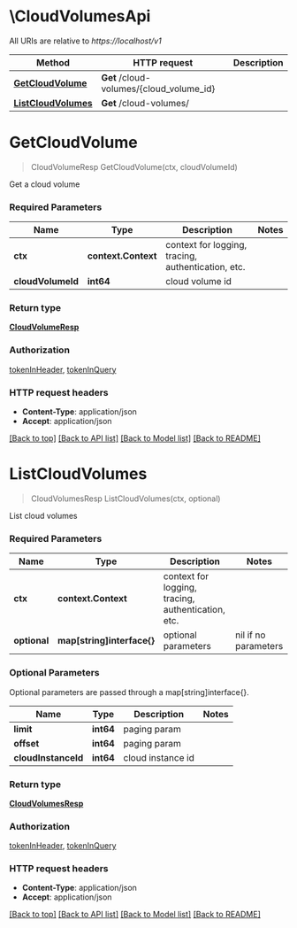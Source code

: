 # \CloudVolumesApi

All URIs are relative to *https://localhost/v1*

Method | HTTP request | Description
------------- | ------------- | -------------
[**GetCloudVolume**](CloudVolumesApi.md#GetCloudVolume) | **Get** /cloud-volumes/{cloud_volume_id} | 
[**ListCloudVolumes**](CloudVolumesApi.md#ListCloudVolumes) | **Get** /cloud-volumes/ | 


# **GetCloudVolume**
> CloudVolumeResp GetCloudVolume(ctx, cloudVolumeId)


Get a cloud volume

### Required Parameters

Name | Type | Description  | Notes
------------- | ------------- | ------------- | -------------
 **ctx** | **context.Context** | context for logging, tracing, authentication, etc.
  **cloudVolumeId** | **int64**| cloud volume id | 

### Return type

[**CloudVolumeResp**](CloudVolumeResp.md)

### Authorization

[tokenInHeader](../README.md#tokenInHeader), [tokenInQuery](../README.md#tokenInQuery)

### HTTP request headers

 - **Content-Type**: application/json
 - **Accept**: application/json

[[Back to top]](#) [[Back to API list]](../README.md#documentation-for-api-endpoints) [[Back to Model list]](../README.md#documentation-for-models) [[Back to README]](../README.md)

# **ListCloudVolumes**
> CloudVolumesResp ListCloudVolumes(ctx, optional)


List cloud volumes

### Required Parameters

Name | Type | Description  | Notes
------------- | ------------- | ------------- | -------------
 **ctx** | **context.Context** | context for logging, tracing, authentication, etc.
 **optional** | **map[string]interface{}** | optional parameters | nil if no parameters

### Optional Parameters
Optional parameters are passed through a map[string]interface{}.

Name | Type | Description  | Notes
------------- | ------------- | ------------- | -------------
 **limit** | **int64**| paging param | 
 **offset** | **int64**| paging param | 
 **cloudInstanceId** | **int64**| cloud instance id | 

### Return type

[**CloudVolumesResp**](CloudVolumesResp.md)

### Authorization

[tokenInHeader](../README.md#tokenInHeader), [tokenInQuery](../README.md#tokenInQuery)

### HTTP request headers

 - **Content-Type**: application/json
 - **Accept**: application/json

[[Back to top]](#) [[Back to API list]](../README.md#documentation-for-api-endpoints) [[Back to Model list]](../README.md#documentation-for-models) [[Back to README]](../README.md)


